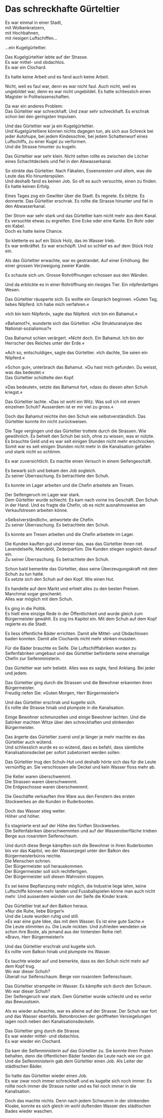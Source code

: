 # Das schreckhafte Gürteltier

Es war einmal in einer Stadt,\
mit Wolkenkratzern,\
mit Hochbahnen,\
mit riesigen Luftschiffen\...

...ein Kugelgürteltier.

Das Kugelgürteltier lebte auf der Strasse.\
Es war mittel- und obdachlos.\
Es war ein Clochard.

Es hatte keine Arbeit und es fand auch keine Arbeit.

Nicht, weil es faul war, denn es war nicht faul. Auch nicht, weil es
ungebildet war, denn es war nicht ungebildet. Es hatte schliesslich
einen Magister in Politwissenschaften.

Da war ein anderes Problem:\
Das Gürteltier war schreckhaft. Und zwar sehr schreckhaft. Es erschrak
schon bei den geringsten Impulsen.

Und das Gürteltier war ja ein Kugelgürteltier.\
Und Kugelgürteltiere können nichts dagegen tun, als sich aus Schreck bei
jeder Autohupe, bei jedem Kindesschrei, bei jedem Schattenwurf eines
Luftschiffs, zu einer Kugel zu verformen.\
Und die Strasse hinunter zu kugeln.

Das Gürteltier war sehr klein. Nicht selten rollte es zwischen die
Löcher eines Schachtdeckels und fiel in den Abwasserkanal.

So stinkte das Gürteltier. Nach Fäkalien, Essensresten und allem, was
die Leute das Klo hinunterspülen.\
Und deshalb fand es keinen Job. So oft es auch versuchte, einen zu
finden. Es hatte keinen Erfolg.

Eines Tages zog ein Gewitter über die Stadt. Es regnete. Es blitzte. Es
donnerte. Das Gürteltier erschrak. Es rollte die Strasse hinunter und
fiel in den Abwasserkanal.

Der Strom war sehr stark und das Gürteltier kam nicht mehr aus dem
Kanal. Es versuchte etwas zu ergreifen. Eine Ecke oder eine Kante. Ein
Rohr oder ein Kabel.\
Doch es hatte keine Chance.

So kletterte es auf ein Stück Holz, das im Wasser trieb.\
Es war entkräftet. Es war erschöpft. Und so schlief es auf dem Stück
Holz ein.

Als das Gürteltier erwachte, war es gestrandet. Auf einer Erhöhung. Bei
einer grossen Verzweigung zweier Kanäle.

Es schaute sich um. Grosse Rohröffnungen schossen aus den Wänden.

Und da erblickte es in einer Rohröffnung ein riesiges Tier. Ein
nilpferdartiges Wesen.

Das Gürteltier räusperte sich. Es wollte ein Gespräch beginnen. »Guten
Tag, liebes Nilpferd. Ich habe mich verfahren.«

»Ich bin kein Nilpferd«, sagte das Nilpferd. »Ich bin ein Bahamut.«

»Bahamot?«, wunderte sich das Gürteltier. »Die Strukturanalyse des
National-sozialismus?«

Das Bahamut schien verärgert. »Nicht doch. Ein Bahamut. Ich bin der
Herrscher des Reiches unter der Erde.«

»Ach so, entschuldige«, sagte das Gürteltier. »Ich dachte, Sie seien ein
Nilpferd.«

»Schon gut«, unterbrach das Bahamut. »Du hast mich gefunden. Du weisst,
was das bedeutet.«\
Das Gürteltier schüttelte den Kopf.

»Das bedeutet«, setzte das Bahamut fort, »dass du diesen alten Schuh
kriegst.«

Das Gürteltier lachte. »Das ist wohl ein Witz. Was soll ich mit einem
einzelnen Schuh? Ausserdem ist er mir viel zu gross.«

Doch das Bahamut reichte ihm den Schuh wie selbstverständlich. Das
Gürteltier konnte ihn nicht zurückweisen.

Die Tage vergingen und das Gürteltier trottete durch die Strassen. Wie
gewöhnlich. Es behielt den Schuh bei sich, ohne zu wissen, was er
nützte.\
Es brauchte Geld und es war seit einigen Stunden nicht mehr erschrocken.
Somit war es seit einigen Stunden nicht mehr in die Kanalisation
gefallen und stank nicht so schlimm.

Es war zuversichtlich. Es machte einen Versuch in einem Seifengeschäft.

Es bewarb sich und bekam den Job sogleich.\
Zu seiner Überraschung. Es betrachtete den Schuh.

Es konnte im Lager arbeiten und die Chefin arbeitete am Tresen.

Der Seifengeruch im Lager war stark.\
Dem Gürteltier wurde schlecht. Es kam nach vorne ins Geschäft. Den Schuh
in der Hand. Und es fragte die Chefin, ob es nicht ausnahmsweise am
Verkaufstresen arbeiten könne.

»Selbstverständlich«, antwortete die Chefin.\
Zu seiner Überraschung. Es betrachtete den Schuh.

Es konnte am Tresen arbeiten und die Chefin arbeitete im Lager.

Die Kunden kauften gut und immer das, was das Gürteltier ihnen riet.
Lavendelseife, Mandelöl, Zederparfüm. Die Kunden stiegen sogleich darauf
ein.\
Zu seiner Überraschung. Es betrachtete den Schuh.

Schon bald bemerkte das Gürteltier, dass seine Überzeugungskraft mit dem
Schuh zu tun hatte.\
Es setzte sich den Schuh auf den Kopf. Wie einen Hut.

Es handelte auf dem Markt und erhielt alles zu den besten Preisen.
Manchmal sogar geschenkt.\
Alles war möglich mit dem Schuh.

Es ging in die Politik.\
Es hielt eine einzige Rede in der Öffentlichkeit und wurde gleich zum
Bürgermeister gewählt. Es zog ins Kapitol ein. Mit dem Schuh auf dem
Kopf regierte es die Stadt.

Es liess öffentliche Bäder errichten. Damit alle Mittel- und Obdachlosen
baden konnten. Damit alle Clochards nicht mehr stinken mussten.

Für die Bäder brauchte es Seife. Die Luftschifffabriken wurden zu
Seifenfabriken umgebaut und das Gürteltier beförderte seine ehemalige
Chefin zur Seifenministerin.

Das Gürteltier war sehr beliebt. Alles was es sagte, fand Anklang. Bei
jeder und jedem.

Das Gürteltier ging durch die Strassen und die Bewohner erkannten ihren
Bürgermeister.\
Freudig riefen Sie: »Guten Morgen, Herr Bürgermeister!«

Und das Gürteltier erschrak und kugelte sich.\
Es rollte die Strasse hinab und plumpste in die Kanalisation.

Einige Bewohner schmunzelten und einige Bewohner lachten. Und die
Satiriker machten Witze über den schreckhaften und stinkenden
Bürgermeister.

Das ärgerte das Gürteltier zuerst und je länger je mehr machte es das
Gürteltier auch wütend.\
Und schliesslich wurde es so wütend, dass es befahl, dass sämtliche
Kanalisationsdeckel per sofort zubetoniert werden sollen.

Das Gürteltier trug den Schuh-Hut und deshalb hörte sich das für die
Leute vernünftig an. Sie verschlossen alle Deckel und kein Wasser floss
mehr ab.

Die Keller waren überschwemmt.\
Die Strassen waren überschwemmt.\
Die Erdgeschosse waren überschwemmt.

Die Geschäfte verkauften ihre Ware aus den Fenstern des ersten
Stockwerkes an die Kunden in Ruderbooten.

Doch das Wasser stieg weiter.\
Höher und höher.

Es stagnierte erst auf der Höhe des fünften Stockwerkes.\
Die Seifenfabriken überschwemmten und auf der Wasseroberfläche trieben
Berge aus rosarotem Seifenschaum.

Und durch diese Berge kämpften sich die Bewohner in ihren Ruderbooten
bis vor das Kapitol, wo der Wasserpegel unter den Balkon des
Bürgermeisterbüros reichte.\
Die Menschen schrien.\
Der Bürgermeister soll herauskommen.\
Der Bürgermeister soll sich rechtfertigen.\
Der Bürgermeister soll diesen Wahnsinn stoppen.

Es sei keine Bepflanzung mehr möglich, die Industrie liege lahm, keine
Luftschiffe können mehr landen und Fussballspielen könne man auch nicht
mehr. Und ausserdem würden von der Seife die Kinder krank.

Das Gürteltier trat auf den Balkon heraus.\
»Nur die Ruhe, liebe Bürger!«\
Und die Leute wurden ruhig und still.\
»Es war eine gute Idee, das mit dem Wasser. Es ist eine gute Sache.«\
Die Leute stimmten zu. Die Leute nickten. Und zufrieden wendeten sie
schon ihre Boote, als jemand aus der hintersten Reihe rief:\
»Bravo, Herr Bürgermeister!«

Und das Gürteltier erschrak und kugelte sich.\
Es rollte vom Balkon hinab und plumpste ins Wasser.

Es tauchte wieder auf und bemerkte, dass es den Schuh nicht mehr auf dem
Kopf trug.\
Wo war dieser Schuh?\
Überall nur Seifenschaum. Berge von rosarotem Seifenschaum.

Das Gürteltier strampelte im Wasser. Es kämpfte sich durch den Schaum.\
Wo war dieser Schuh?\
Der Seifengeruch war stark. Dem Gürteltier wurde schlecht und es verlor
das Bewusstsein.

Als es wieder aufwachte, war es alleine auf der Strasse. Der Schuh war
fort und das Wasser ebenfalls. Betonbrocken der geöffneten
Versiegelungen lagen noch neben den Kanalisationsdeckeln.

Das Gürteltier ging durch die Strasse.\
Es war wieder mittel- und obdachlos.\
Es war wieder ein Clochard.

Da kam die Seifenministerin auf das Gürteltier zu. Sie konnte ihren
Posten behalten, denn die öffentlichen Bäder fanden die Leute nach wie
vor gut. Und die Seifenministerin gab dem Gürteltier einen Job. Als
Leiter der städtischen Bäder.

So hatte das Gürteltier wieder einen Job.\
Es war zwar noch immer schreckhaft und es kugelte sich noch immer. Es
rollte noch immer die Strasse runter und es fiel noch immer in die
Kanalisation.

Doch das machte nichts. Denn nach jedem Schwumm in der stinkenden
Kloake, konnte es sich gleich im wohl duftenden Wasser des städtischen
Bades wieder waschen.
